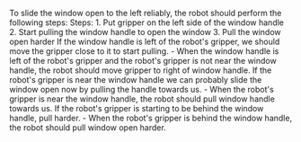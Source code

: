 To slide the window open to the left reliably, the robot should perform the following steps:
    Steps:  1. Put gripper on the left side of the window handle  2. Start pulling the window handle to open the window  3. Pull the window open harder
    If the window handle is left of the robot's gripper, we should move the gripper close to it to start pulling.
    - When the window handle is left of the robot's gripper and the robot's gripper is not near the window handle, the robot should move gripper to right of window handle.
    If the robot's gripper is near the window handle we can probably slide the window open now by pulling the handle towards us.
    - When the robot's gripper is near the window handle, the robot should pull window handle towards us.
    If the robot's gripper is starting to be behind the window handle, pull harder.
    - When the robot's gripper is behind the window handle, the robot should pull window open harder.